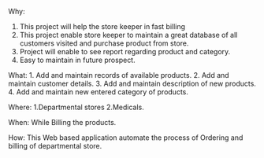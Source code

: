 Why:
   1. This project will help the store keeper in fast billing
   2. This project enable store keeper to maintain a great database of all
     customers visited and purchase product from store.
   3. Project will enable to see report regarding product and category.
   4. Easy to maintain in future prospect.

What:
    1. Add and maintain records of available products.
    2. Add and maintain customer details.
    3. Add and maintain description of new products.
    4. Add and maintain new entered category of products.

Where:
    1.Departmental stores
    2.Medicals.

When:
    While Billing the products.

How:
   This Web based application automate the process of Ordering and billing of departmental store.
